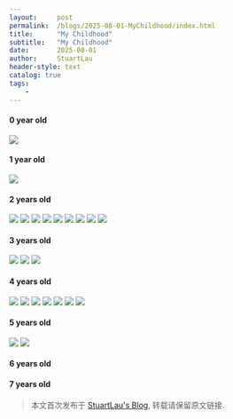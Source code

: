 ```yaml
---
layout:     post
permalink:  /blogs/2025-08-01-MyChildhood/index.html
title:      "My Childhood"
subtitle:   "My Childhood"
date:       2025-08-01
author:     StuartLau
header-style: text
catalog: true
tags:
    - 
---
```

#### 0 year old
<div>
<img src="/images/in-post/MyChildhood-0y-1.jpg">
</div>

#### 1 year old
<div>
<img src="/images/in-post/MyChildhood-1y-1.jpg">
</div>

#### 2 years old
<div>
<img src="/images/in-post/MyChildhood-2y-1.jpg">
<img src="/images/in-post/MyChildhood-2y-2.jpg">
<img src="/images/in-post/MyChildhood-2y-3.jpg">
<img src="/images/in-post/MyChildhood-2y-4.jpg">
<img src="/images/in-post/MyChildhood-2y-5.jpg">
<img src="/images/in-post/MyChildhood-2y-6.jpg">
<img src="/images/in-post/MyChildhood-2y-7.jpg">
<img src="/images/in-post/MyChildhood-2y-8.jpg">
<img src="/images/in-post/MyChildhood-2y-9.jpg">
</div>

#### 3 years old
<div>
<img src="/images/in-post/MyChildhood-3y-1.jpg">
<img src="/images/in-post/MyChildhood-3y-2.jpg">
<img src="/images/in-post/MyChildhood-3y-3.jpg">
</div>

#### 4 years old
<div>
<img src="/images/in-post/MyChildhood-4y-1.jpg">
<img src="/images/in-post/MyChildhood-4y-2.jpg">
<img src="/images/in-post/MyChildhood-4y-3.jpg">
<img src="/images/in-post/MyChildhood-4y-4.jpg">
<img src="/images/in-post/MyChildhood-4y-5.jpg">
<img src="/images/in-post/MyChildhood-4y-6.jpg">
<img src="/images/in-post/MyChildhood-4y-7.jpg">
</div>

#### 5 years old
<div>
<img src="/images/in-post/MyChildhood-5y-1.jpg">
<img src="/images/in-post/MyChildhood-5y-2.jpg">
</div>

#### 6 years old


#### 7 years old

> 本文首次发布于 [StuartLau's Blog](https://stuartlau.github.io), 转载请保留原文链接.
